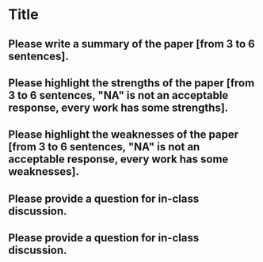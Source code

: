 # Title

## Please write a summary of the paper [from 3 to 6 sentences].

## Please highlight the strengths of the paper [from 3 to 6 sentences, "NA" is not an acceptable response, every work has some strengths].

## Please highlight the weaknesses of the paper [from 3 to 6 sentences, "NA" is not an acceptable response, every work has some weaknesses].


## Please provide a question for in-class discussion.

## Please provide a question for in-class discussion.



